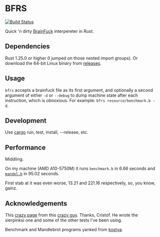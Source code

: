 # BFRS
[![Build Status](https://travis-ci.org/deciduously/bfrs.svg?branch=master)](https://travis-ci.org/deciduously/bfrs)

Quick 'n dirty [BrainFuck](https://en.wikipedia.org/wiki/Brainfuck) interpereter in Rust.
## Dependencies
Rust 1.25.0 or higher (I jumped on those nested import groups).  Or download the 64-bit Linux binary from [releases](https://github.com/deciduously/bfrs/releases).
## Usage
`bfrs` accepts a brainfuck file as its first argument, and optionally a second argument of either `-d` or `--debug` to dump machine state after each instruction, which is obnoxious. For example: `bfrs resource/benchmark.b -d`.
## Development
Use [cargo](https://doc.rust-lang.org/stable/cargo) run, test, install, --release, etc.
## Performance
Middling.

On my machine (AMD A10-5750M) it runs `benchmark.b` in 6.66 seconds and [`mandel.b`](https://github.com/kostya/benchmarks/blob/master/brainfuck2/mandel.b) in 95.02 seconds.

First stab at it was even worse, 13.21 and 221.16 respectively, so, you know, gainz.
## Acknowledgements
This [crazy page](http://www.hevanet.com/cristofd/brainfuck/) from this [crazy guy](http://www.hevanet.com/cristofd/brainfuck/daniel.png).  Thanks, Cristof.  He wrote the sierpinksi one and some of the other tests I've been using.

Benchmark and Mandlebrot programs yanked from [kostya](https://github.com/kostya/benchmarks).
